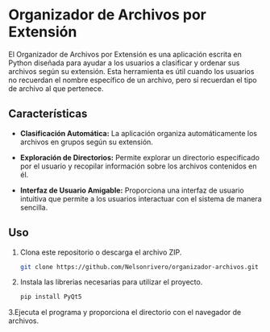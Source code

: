 # Organizador de Archivos por Extensión

El Organizador de Archivos por Extensión es una aplicación escrita en Python diseñada para ayudar a los usuarios a clasificar y ordenar sus archivos según su extensión. Esta herramienta es útil cuando los usuarios no recuerdan el nombre específico de un archivo, pero sí recuerdan el tipo de archivo al que pertenece.

## Características

- **Clasificación Automática:** La aplicación organiza automáticamente los archivos en grupos según su extensión.
  
- **Exploración de Directorios:** Permite explorar un directorio especificado por el usuario y recopilar información sobre los archivos contenidos en él.

- **Interfaz de Usuario Amigable:** Proporciona una interfaz de usuario intuitiva que permite a los usuarios interactuar con el sistema de manera sencilla.


## Uso

1. Clona este repositorio o descarga el archivo ZIP.
    ```bash
    git clone https://github.com/Nelsonrivero/organizador-archivos.git
    ```
2. Instala las librerias necesarias para utilizar el proyecto.
   ```bash
   pip install PyQt5
   ```
3.Ejecuta el programa y proporciona el directorio con el navegador de archivos.
